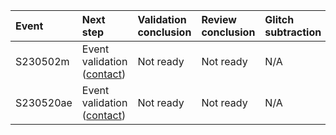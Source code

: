 | Event     | Next step                                                    | Validation conclusion   | Review conclusion   | Glitch subtraction   | Finalized   | Links                                                                                                                                                                                                                                                                                               |
|:----------|:-------------------------------------------------------------|:------------------------|:--------------------|:---------------------|:------------|:----------------------------------------------------------------------------------------------------------------------------------------------------------------------------------------------------------------------------------------------------------------------------------------------------|
| S230502m  | Event validation ([contact](mailto:ronaldas.macas@ligo.org)) | Not ready               | Not ready           | N/A                  | No          | [GraceDB](https://gracedb-test.ligo.org/superevents/S230502m/view), [Detectors](https://ldas-jobs.ligo.caltech.edu/~detchar/summary/day/20230502), [DQR](https://ldas-jobs.ligo.caltech.edu/~dqr/o4dqr/online/events/202305/S230502m), [EV](https://dqr.ligo.caltech.edu/ev_forms/summary/S230502m) |
| S230520ae | Event validation ([contact](mailto:ronaldas.macas@ligo.org)) | Not ready               | Not ready           | N/A                  | No          | [GraceDB](https://gracedb.ligo.org/superevents/S230520ae), [Detectors](https://ldas-jobs.ligo.caltech.edu/~detchar/summary/day/20230520), [DQR](https://ldas-jobs.ligo.caltech.edu/~dqr/o4dqr/online/events/202305/S230520ae), [EV](https://dqr.ligo.caltech.edu/ev_forms/summary/S230520ae)        |
